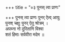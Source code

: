 +++
title = "०३ पुनस् त्वा प्राणः"

+++
पुनस् त्वा प्राणः पुनर् ऐत्व् आयुः  
पुनश् चक्षुः पुनर् ऐतु श्रोत्रम् ।  
अपघ्ना नो दुरितानि विश्वा  
शतं हिमाः सर्ववीरा मदेम ॥